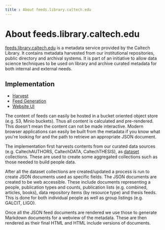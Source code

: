```yaml
---
title : About feeds.library.caltech.edu
---
```


# About feeds.library.caltech.edu

[feeds.library.caltech.edu](/) is a metadata service provided
by the Caltech Library. It contains metadata harvested from
our institutional repositories, public directory and archival
systems. It is part of an initiative to allow data science
techniques to be used on library and archive curated metadata
for both internal and external needs.

## Implementation

+ [Harvest](./#harvest)
+ [Feed Generation](./#genfeeds)
+ [Website UI](./#website)

The content of feeds can easily be hosted in a bucket
oriented object store (e.g. S3, Minio buckets). Thus
all content is calculated and pre-rendered. This doesn't mean
the content can not be made interactive. Modern browser
applications can easily be built from the metadata if you
know what you're looking for and the path to retrieve an appropriate
JSON document.

The implementation first harvests contents from our curated
data sources (e.g. CaltechAUTHORS, CaltechDATA, CaltechTHESIS),
as [dataset](https://caltechlibrary.github.io/dataset) collections.
These are used to create some aggregated collections such as
those needed to build people data.

After all the dataset collections are created/updated a process
is run to create JSON documents used as specific fields. The
JSON documents are created to be web accessible. These include
documents representing a people, publication types and
counts, publication lists (e.g. combined, articles, books),
data repository items (by resource type) and thesis feeds. This is
done for both individual people as well as group listings (e.g.
GALCIT, LIGO).

Once all the JSON feed documents are rendered we use those to
generate Markdown documents for a webview of the metadata. These
are then rendered as their final HTML and HTML include versions
of documents.
